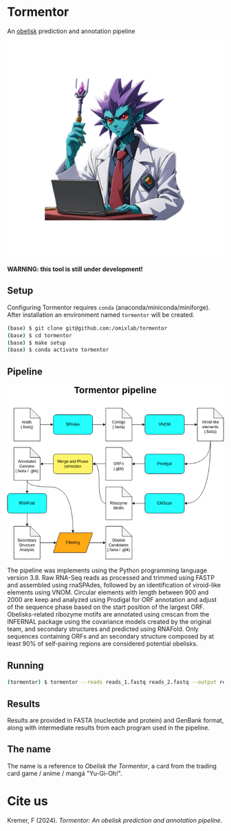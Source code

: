 # Tormentor

An [obelisk](https://www.biorxiv.org/content/10.1101/2024.01.20.576352v1.full.pdf) prediction and annotation pipeline

![](assets/tormentor.png)

**WARNING: this tool is still under development!**

## Setup

Configuring Tormentor requires `conda` (anaconda/miniconda/miniforge). After installation 
an environment named `tormentor` will be created.

```bash
(base) $ git clone git@github.com:/omixlab/tormentor
(base) $ cd tormentor
(base) $ make setup
(base) $ conda activate tormentor
```

## Pipeline

![](assets/workflow.png)

The pipeline was implements using the Python programming language version 3.8. Raw RNA-Seq reads as processed and trimmed using FASTP and assembled using rnaSPAdes, followed by an identification of viroid-like elements using VNOM. Circular elements with length between 900 and 2000 are keep and analyzed using Prodigal for ORF annotation and adjust of the sequence phase based on the start position of the largest ORF. Obelisks-related ribozyme motifs are annotated using cmscan from the INFERNAL package using the covariance models created by the original team, and secondary structures and predicted using RNAFold. Only sequences containing ORFs and an secondary structure composed by at least 90% of self-pairing regions are considered potential obelisks. 

## Running

```bash
(tormentor) $ tormentor --reads reads_1.fastq reads_2.fastq --output results/ --threads 4
```

## Results

Results are provided in FASTA (nucleotide and protein) and GenBank format, along with
intermediate results from each program used in the pipeline.

## The name

The name is a reference to *Obelisk the Tormentor*, a card from the trading card game / anime / mangá "Yu-Gi-Oh!". 

# Cite us

Kremer, F (2024). *Tormentor: An obelisk prediction and annotation pipeline*.
